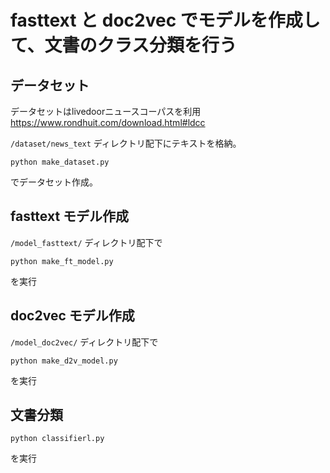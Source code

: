 # fasttext と doc2vec でモデルを作成して、文書のクラス分類を行う

## データセット

データセットはlivedoorニュースコーパスを利用
https://www.rondhuit.com/download.html#ldcc

`/dataset/news_text` ディレクトリ配下にテキストを格納。

```
python make_dataset.py
```

でデータセット作成。

## fasttext モデル作成

`/model_fasttext/` ディレクトリ配下で

```
python make_ft_model.py
```

を実行

## doc2vec モデル作成

`/model_doc2vec/` ディレクトリ配下で

```
python make_d2v_model.py
```

を実行

## 文書分類

```
python classifierl.py
```

を実行

